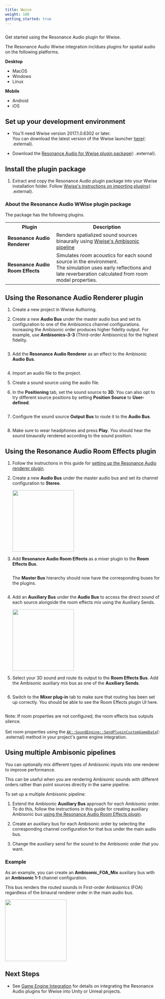 ```yaml
---
title: Wwise
weight: 180
getting_started: true
---
```


<img srcset="{{ site.baseurl }}/images/wwise/wwise_hero2.png 2x">

Get started using the Resonance Audio plugin for Wwise.

The Resonance Audio Wwise integration incldues plugins for
spatial audio on the following platforms.

**Desktop**<br>

*  MacOS
*  Windows
*  Linux

**Mobile**<br>

*  Android
*  iOS


## Set up your development environment
*  You'll need Wwise version 2017.1.0.6302 or later.<br>
   You can download the latest version of the Wwise launcher [here](https://www.audiokinetic.com/download/){: .external}.

*  Download the [Resonance Audio for Wwise plugin package](https://github.com/resonance-audio/resonance-audio-wwise-sdk/releases){: .external}.


## Install the plugin package

1.   Extract and copy the Resonance Audio plugin package into your Wwise
     installation folder. Follow [Wwise's instructions on importing plugins](https://www.audiokinetic.com/library/edge/?source=SDK&id=source__control__install.html){: .external}.

### About the Resonance Audio WWise plugin package
The package has the following plugins.
<table>
  <tr>
    <th scope="col">Plugin</th>
    <th scope="col">Description</th>
  </tr>
  <tr>
    <td><b>Resonance Audio Renderer</b>
    </td>
    <td>
      Renders spatialized sound sources binaurally using
        <a href="https://info.audiokinetic.com/Ambisonics-in-wwise-overview">Wwise's Ambisonic pipeline</a>
    </td>
   </tr>
   <tr>
    <td><b>Resonance Audio Room Effects</b>
    </td>
    <td>
     Simulates room acoustics for each sound source in the environment.<br>
      The simulation uses early reflections and late reverberation calculated
      from room model properties.
    </td>
  </tr>
</table>



## Using the Resonance Audio Renderer plugin

1.   Create a new project in Wwise Authoring.

1.   Create a new **Audio Bus** under the master audio bus and set its configuration
     to one of the Ambisonics channel configurations. Increasing the Ambisonic
     order produces higher fidelity output. For example, use **Ambisonics-3-3**
     (Third-order Ambisonics) for the highest fidelity.

     <img srcset="{{ site.baseurl }}/images/wwise/01-renderer.png 2x">

1.   Add the **Resonance Audio Renderer** as an effect to the Ambisonic **Audio Bus**.

     <img srcset="{{ site.baseurl }}/images/wwise/02-renderer.png 2x">

1.   Import an audio file to the project.

1.   Create a sound source using the audio file.

1.   In the **Positioning** tab, set the sound source to **3D**.
     You can also opt to try different source
     positions by setting **Position Source** to **User-defined**.

     <img srcset="{{ site.baseurl }}/images/wwise/03-renderer.png 2x">

1.   Configure the sound source **Output Bus** to route it to the **Audio
     Bus**.

     <img srcset="{{ site.baseurl }}/images/wwise/04-renderer.png 2x">

1.   Make sure to wear headphones and press **Play**.
     You should hear the sound binaurally rendered according to the sound
     position.



## Using the Resonance Audio Room Effects plugin

1.   Follow the instructions in this guide for [setting up the Resonance Audio renderer plugin](#using-the-resonance-audio-renderer-plugin).

1.   Create a new **Audio Bus** under the master audio bus and set its channel
     configuration to **Stereo**.

     <img src="{{ site.baseurl }}/images/wwise/05-room.png" width="200">

1.   Add **Resonance Audio Room Effects** as a mixer plugin to the **Room Effects Bus**.

     <img srcset="{{ site.baseurl }}/images/wwise/06-room.png 2x">

     The **Master Bus** hierarchy should now have the corresponding buses for
     the plugins.

     <img srcset="{{ site.baseurl }}/images/wwise/07-room.png 2x">

 1.   Add an **Auxiliary Bus** under the **Audio Bus** to access the direct
      sound of each source alongside the room effects mix using the Auxiliary
      Sends.

      <img src="{{ site.baseurl }}/images/wwise/08-room.png" width="200">


1.   Select your 3D sound and route its output to the **Room Effects Bus**.
     Add the Ambisonic auxiliary mix bus as one of the **Auxiliary Sends**.

      <img srcset="{{ site.baseurl }}/images/wwise/09-room.png 2x">

1.   Switch to the **Mixer plug-in** tab to make sure that routing has been set
     up correctly. You should be able to see the Room Effects plugin UI here.

      <img srcset="{{ site.baseurl }}/images/wwise/10-room.png 2x">


Note: If room properties are not configured, the room effects bus outputs silence.<br><br>
       Set room properties using the [`AK::SoundEngine::SendPluginCustomGameData`](https://www.audiokinetic.com/library/edge/?source=SDK&id=namespace_a_k_1_1_sound_engine_abeb321ed5095bfedba3c1ab0a1878815.html){: .external}
       method in your project's game engine integration.

## Using multiple Ambisonic pipelines
You can optionally mix different types of Ambisonic inputs into one
renderer to improve performance.

This can be useful when you are rendering Ambisonic sounds with
different orders rather than point sources directly in the same pipeline.

To set up a multiple Ambisonic pipeline:

1.  Extend the Ambisonic **Auxiliary Bus** approach for each Ambisonic order.
    To do this, follow the instructions in this guide for creating auxiliary
    Ambisonic bus [using the Resonance Audio Room Effects plugin](#using-the-resonance-audio-room-effects-plugin).

1.  Create an auxiliary bus for each Ambisonic order by selecting the
    corresponding channel configuration for that bus under the main
    audio bus.

1.  Change the auxiliary send for the sound to the Ambisonic order that you want.


### Example
As an example, you can create an **Ambisonic_FOA_Mix** auxiliary bus with an
**Ambisonic 1-1** channel configuration.

This bus renders the routed sounds in First-order Ambisonics (FOA)
regardless of the binaural renderer order in the main audio bus.

<img src="{{ site.baseurl }}/images/wwise/11-room.png" width="200">

## Next Steps
*  See [Game Engine Integration](game-engine-integration)
   for details on integrating the Resonance Audio plugins for Wwise into Unity
   or Unreal projects.


